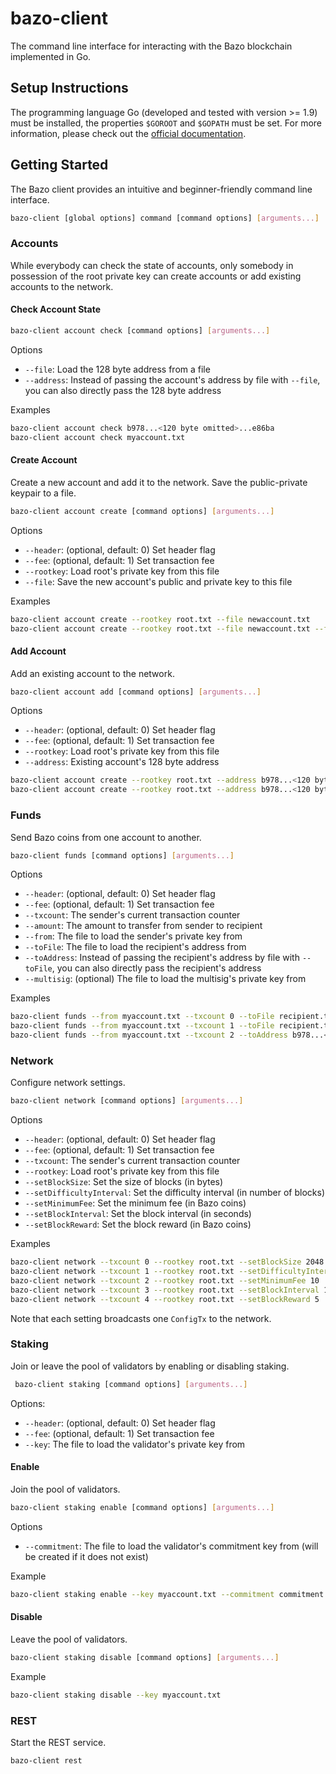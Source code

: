 # bazo-client

The command line interface for interacting with the Bazo blockchain implemented in Go.

## Setup Instructions

The programming language Go (developed and tested with version >= 1.9) must be installed, the properties `$GOROOT` and `$GOPATH` must be set. 
For more information, please check out the [official documentation](https://github.com/golang/go/wiki/SettingGOPATH).

## Getting Started

The Bazo client provides an intuitive and beginner-friendly command line interface.

```bash
bazo-client [global options] command [command options] [arguments...]
```

### Accounts

While everybody can check the state of accounts, only somebody in possession of the root private key can
create accounts or add existing accounts to the network.

#### Check Account State

```bash
bazo-client account check [command options] [arguments...]
```

Options
* `--file`: Load the 128 byte address from a file
* `--address`: Instead of passing the account's address by file with `--file`, you can also directly pass the 128 byte address

Examples

```bash
bazo-client account check b978...<120 byte omitted>...e86ba
bazo-client account check myaccount.txt 
```

#### Create Account

Create a new account and add it to the network. Save the public-private keypair to a file.

```bash
bazo-client account create [command options] [arguments...]
```

Options
* `--header`: (optional, default: 0) Set header flag
* `--fee`: (optional, default: 1) Set transaction fee
* `--rootkey`: Load root's private key from this file
* `--file`: Save the new account's public and private key to this file

Examples

```bash
bazo-client account create --rootkey root.txt --file newaccount.txt
bazo-client account create --rootkey root.txt --file newaccount.txt --fee 5
```

#### Add Account

Add an existing account to the network.

```bash
bazo-client account add [command options] [arguments...]
```

Options
* `--header`: (optional, default: 0) Set header flag
* `--fee`: (optional, default: 1) Set transaction fee
* `--rootkey`: Load root's private key from this file
* `--address`: Existing account's 128 byte address

```bash
bazo-client account create --rootkey root.txt --address b978...<120 byte omitted>...e86ba
bazo-client account create --rootkey root.txt --address b978...<120 byte omitted>...e86ba --fee 5 
```

### Funds

Send Bazo coins from one account to another.

```bash
bazo-client funds [command options] [arguments...]
```

Options
* `--header`: (optional, default: 0) Set header flag
* `--fee`: (optional, default: 1) Set transaction fee
* `--txcount`: The sender's current transaction counter
* `--amount`: The amount to transfer from sender to recipient
* `--from`: The file to load the sender's private key from
* `--toFile`: The file to load the recipient's address from
* `--toAddress`: Instead of passing the recipient's address by file with `--toFile`, you can also directly pass the recipient's address
* `--multisig`: (optional) The file to load the multisig's private key from

Examples

```bash
bazo-client funds --from myaccount.txt --txcount 0 --toFile recipient.txt --amount 100
bazo-client funds --from myaccount.txt --txcount 1 --toFile recipient.txt --amount 100 --multisig multisig.txt
bazo-client funds --from myaccount.txt --txcount 2 --toAddress b978...<120 byte omitted>...e86ba --amount 100 --fee 15
```

### Network

Configure network settings.

```bash
bazo-client network [command options] [arguments...]
```

Options
* `--header`: (optional, default: 0) Set header flag
* `--fee`: (optional, default: 1) Set transaction fee
* `--txcount`: The sender's current transaction counter
* `--rootkey`: Load root's private key from this file
* `--setBlockSize`: Set the size of blocks (in bytes)
* `--setDifficultyInterval`: Set the difficulty interval (in number of blocks) 
* `--setMinimumFee`: Set the minimum fee (in Bazo coins)
* `--setBlockInterval`: Set the block interval (in seconds)
* `--setBlockReward`: Set the block reward (in Bazo coins)

Examples

```bash
bazo-client network --txcount 0 --rootkey root.txt --setBlockSize 2048
bazo-client network --txcount 1 --rootkey root.txt --setDifficultyInterval 10
bazo-client network --txcount 2 --rootkey root.txt --setMinimumFee 10
bazo-client network --txcount 3 --rootkey root.txt --setBlockInterval 120
bazo-client network --txcount 4 --rootkey root.txt --setBlockReward 5
```

Note that each setting broadcasts one `ConfigTx` to the network.

### Staking

Join or leave the pool of validators by enabling or disabling staking.

```bash
 bazo-client staking [command options] [arguments...]
```

Options: 
* `--header`: (optional, default: 0) Set header flag
* `--fee`: (optional, default: 1) Set transaction fee
* `--key`: The file to load the validator's private key from
 
#### Enable
 
Join the pool of validators.
 
```bash
bazo-client staking enable [command options] [arguments...]
```

Options
* `--commitment`: The file to load the validator's commitment key from (will be created if it does not exist)

Example

```bash
bazo-client staking enable --key myaccount.txt --commitment commitment.txt
```
 
 #### Disable
 
Leave the pool of validators.
 
```bash
bazo-client staking disable [command options] [arguments...]
```

Example

```bash
bazo-client staking disable --key myaccount.txt
```

### REST 

Start the REST service.

```bash
bazo-client rest
```
